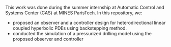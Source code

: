This work was done during the summer internship at Automatic Control and Systems Center (CAS) at MINES ParisTech. In this repository, we:
- proposed an observer and a controller design for heterodirectional linear coupled hyperbolic PDEs using backstepping method.
- conducted the simulation of a pressurized drilling model using the proposed observer and controller